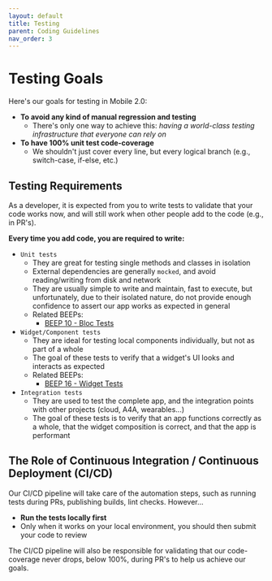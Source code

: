 ```yaml
---
layout: default
title: Testing
parent: Coding Guidelines
nav_order: 3
---
```


# Testing Goals

Here's our goals for testing in Mobile 2.0:

* **To avoid any kind of manual regression and testing**
  * There's only one way to achieve this: *having a world-class testing infrastructure that everyone can rely on*
* **To have 100% unit test code-coverage**
  * We shouldn't just cover every line, but every logical branch (e.g., switch-case, if-else, etc.)

## Testing Requirements

As a developer, it is expected from you to write tests to validate that your code works now, and will still work when other people add to the code (e.g., in PR's).

**Every time you add code, you are required to write:**

* `Unit tests`
  * They are great for testing single methods and classes in isolation
  * External dependencies are generally `mocked`, and avoid reading/writing from disk and network
  * They are usually simple to write and maintain, fast to execute, but unfortunately, due to their isolated nature, do not provide enough confidence to assert our app works as expected in general
  * Related BEEPs:
    * [BEEP 10 - Bloc Tests](https://pages.code.connected.bmw/mobile20/mobile-docs/docs/beep/10_bloc_test/)
* `Widget/Component tests`
  * They are ideal for testing local components individually, but not as part of a whole
  * The goal of these tests to verify that a widget's UI looks and interacts as expected
  * Related BEEPs:
    * [BEEP 16 - Widget Tests](https://pages.code.connected.bmw/mobile20/mobile-docs/docs/beep/16_widget_tests/)
* `Integration tests`
  * They are used to test the complete app, and the integration points with other projects (cloud, A4A, wearables...)
  * The goal of these tests is to verify that an app functions correctly as a whole, that the widget composition is correct, and that the app is performant

## The Role of Continuous Integration / Continuous Deployment (CI/CD)

Our CI/CD pipeline will take care of the automation steps, such as running tests during PRs, publishing builds, lint checks.  However...

* **Run the tests locally first**
* Only when it works on your local environment, you should then submit your code to review

The CI/CD pipeline will also be responsible for validating that our code-coverage never drops, below 100%, during PR's to help us achieve our goals.

